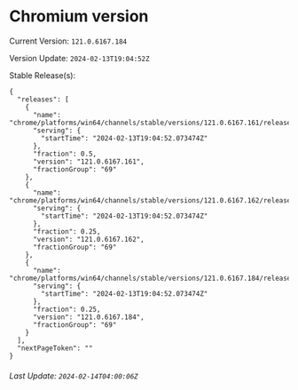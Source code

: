 # Chromium version

Current Version: `121.0.6167.184`

Version Update: `2024-02-13T19:04:52Z`

Stable Release(s):
```
{
  "releases": [
    {
      "name": "chrome/platforms/win64/channels/stable/versions/121.0.6167.161/releases/1707851092",
      "serving": {
        "startTime": "2024-02-13T19:04:52.073474Z"
      },
      "fraction": 0.5,
      "version": "121.0.6167.161",
      "fractionGroup": "69"
    },
    {
      "name": "chrome/platforms/win64/channels/stable/versions/121.0.6167.162/releases/1707851092",
      "serving": {
        "startTime": "2024-02-13T19:04:52.073474Z"
      },
      "fraction": 0.25,
      "version": "121.0.6167.162",
      "fractionGroup": "69"
    },
    {
      "name": "chrome/platforms/win64/channels/stable/versions/121.0.6167.184/releases/1707851092",
      "serving": {
        "startTime": "2024-02-13T19:04:52.073474Z"
      },
      "fraction": 0.25,
      "version": "121.0.6167.184",
      "fractionGroup": "69"
    }
  ],
  "nextPageToken": ""
}
```

###### Last Update: `2024-02-14T04:00:06Z`
        